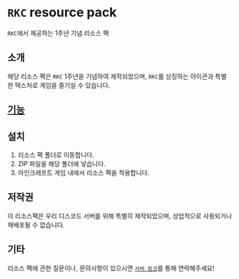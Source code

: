 # `RKC` resource pack
`RKC`에서 제공하는 1주년 기념 리소스 팩

## 소개

해당 리소스 팩은 `RKC` 1주년을 기념하여 제작되었으며, `RKC`를 상징하는 아이콘과 특별한 텍스처로 게임을 즐기실 수 있습니다.

## [기능](https://github.com/QUAM-12/RKC-resource-pack/blob/master/changes.md)

## 설치

1. 리소스 팩 폴더로 이동합니다.
2. ZIP 파일을 해당 폴더에 넣습니다.
3. 마인크래프트 게임 내에서 리소스 팩을 적용합니다.

## 저작권

이 리소스팩은 우리 디스코드 서버를 위해 특별히 제작되었으며, 상업적으로 사용되거나 재배포될 수 없습니다.

## 기타

리소스 팩에 관한 질문이나, 문의사항이 있으시면 [`서버 링크`](https://discord.gg/9JEK2HMAxY)를 통해 연락해주세요!